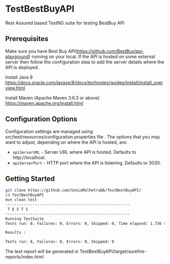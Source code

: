 # TestBestBuyAPI
Rest Assured based TestNG suite for testing BestBuy API

## Prerequisites

Make sure you have Best Buy API(https://github.com/BestBuy/api-playground) running on your local. 
If the API is hosted on some external server then follow the configuration step to add the server details where the API is deployed.

Install Java 8
https://docs.oracle.com/javase/8/docs/technotes/guides/install/install_overview.html

Install Maven (Apache Maven 3.6.3 or above)
https://maven.apache.org/install.html

## Configuration Options

Configuration settings are managed using src/test/resources/configuration.properties file . 
The options that you may want to adjust, depending on where the API is hosted, are:
* `apiServerURL`  -  Server URL where API is hosted. Defaults to http://localhost.
* `apiServerPort` -  HTTP port where the API is listening. Defaults to 3030.

## Getting Started

```bash
git clone https://github.com/SoniaMalhotraQA/TestBestBuyAPI/
cd TestBestBuyAPI
mvn clean test
-------------------------------------------------------
 T E S T S
-------------------------------------------------------
Running TestSuite
Tests run: 8, Failures: 0, Errors: 0, Skipped: 0, Time elapsed: 1.736 sec - in TestSuite

Results :

Tests run: 8, Failures: 0, Errors: 0, Skipped: 0
```
The test report will be generated in TestBestBuyAPI/target/surefire-reports/index.html


